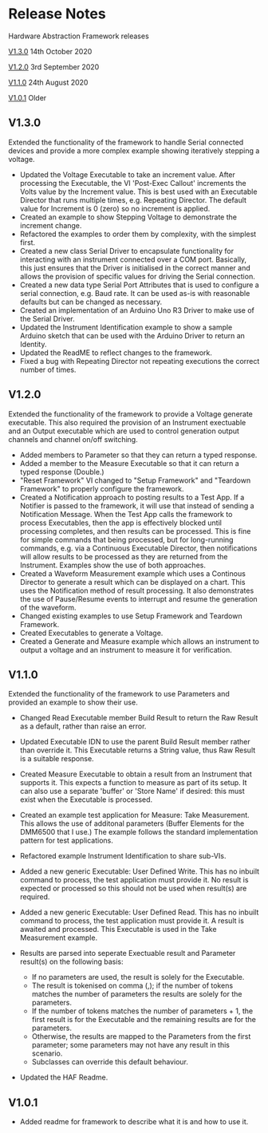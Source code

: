 # Release Notes

Hardware Abstraction Framework releases

[V1.3.0](#v1.3.0)    14th October 2020

[V1.2.0](#v1.2.0)    3rd September 2020

[V1.1.0](#v1.1.0)    24th August 2020

[V1.0.1](#v1.0.1)    Older

## V1.3.0
Extended the functionality of the framework to handle Serial connected devices and provide a more complex example showing iteratively stepping a voltage.

* Updated the Voltage Executable to take an increment value.  After processing the Executable, the VI 'Post-Exec Callout' increments the Volts value by the Increment value.  This is best used with an Executable Director that runs multiple times, e.g. Repeating Director.  The default value for Increment is 0 (zero) so no increment is applied.
* Created an example to show Stepping Voltage to demonstrate the increment change. 
* Refactored the examples to order them by complexity, with the simplest first.
* Created a new class Serial Driver to encapsulate functionality for interacting with an instrument connected over a COM port.  Basically, this just ensures that the Driver is initialised in the correct manner and allows the provision of specific values for driving the Serial connection.
* Created a new data type Serial Port Attributes that is used to configure a serial connection, e.g. Baud rate.  It can be used as-is with reasonable defaults but can be changed as necessary.
* Created an implementation of an Arduino Uno R3 Driver to make use of the Serial Driver.
* Updated the Instrument Identification example to show a sample Arduino sketch that can be used with the Arduino Driver to return an Identity.
* Updated the ReadME to reflect changes to the framework.
* Fixed a bug with Repeating Director not repeating executions the correct number of times.

## V1.2.0
Extended the functionality of the framework to provide a Voltage generate executable.  This also required the provision of an Instrument exectuable and an Output executable which are used to control generation output channels and channel on/off switching.

* Added members to Parameter so that they can return a typed response.
* Added a member to the Measure Executable so that it can return a typed response (Double.)
* "Reset Framework" VI changed to "Setup Framework" and "Teardown Framework" to properly configure the framework.
* Created a Notification approach to posting results to a Test App.  If a Notifier is passed to the framework, it will use that instead of sending a Notification Message.  When the Test App calls the framework to process Executables, then the app is effectively blocked until processing completes, and then results can be processed.  This is fine for simple commands that being processed, but for long-running commands, e.g. via a Continuous Executable Director, then notifications will allow results to be processed as they are returned from the Instrument.  Examples show the use of both approaches.
* Created a Waveform Measurement example which uses a Continous Director to generate a result which can be displayed on a chart.  This uses the Notification method of result processing.  It also demonstrates the use of Pause/Resume events to interrupt and resume the generation of the waveform.
* Changed existing examples to use Setup Framework and Teardown Framework.
* Created Executables to generate a Voltage.
* Created a Generate and Measure example which allows an instrument to output a voltage and an instrument to measure it for verification.
 
## V1.1.0
Extended the functionality of the framework to use Parameters and provided an example to show their use.

* Changed Read Executable member Build Result to return the Raw Result as a default, rather than raise an error.
* Updated Executable IDN to use the parent Build Result member rather than override it.  This Executable returns a String value, thus Raw Result is a suitable response.
* Created Measure Executable to obtain a result from an Instrument that supports it.  This expects a function to measure as part of its setup.  It can also use a separate 'buffer' or 'Store Name' if desired: this must exist when the Executable is processed.
* Created an example test application for Measure: Take Measurement.  This allows the use of additonal parameters (Buffer Elements for the DMM6500 that I use.)  The example follows the standard implementation pattern for test applications.
* Refactored example Instrument Identification to share sub-VIs.
* Added a new generic Executable: User Defined Write.  This has no inbuilt command to process, the test application must provide it.  No result is expected or processed so this should not be used when result(s) are required.
* Added a new generic Executable: User Defined Read.  This has no inbuilt command to process, the test application must provide it.  A result is awaited and processed.  This Executable is used in the Take Measurement example.
* Results are parsed into seperate Exectuable result and Parameter result(s) on the following basis:

    * If no parameters are used, the result is solely for the Executable.
    * The result is tokenised on comma (,); if the number of tokens matches the number of parameters the results are solely for the parameters.
    * If the number of tokens matches the number of parameters + 1, the first result is for the Executable and the remaining results are for the parameters.
    * Otherwise, the results are mapped to the Parameters from the first parameter; some parameters may not have any result in this scenario.
    * Subclasses can override this default behaviour.
* Updated the HAF Readme.

## V1.0.1
* Added readme for framework to describe what it is and how to use it.